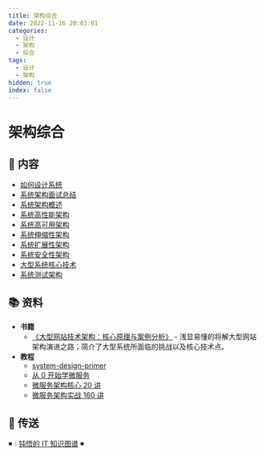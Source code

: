 ```yaml
---
title: 架构综合
date: 2022-11-16 20:03:01
categories:
  - 设计
  - 架构
  - 综合
tags:
  - 设计
  - 架构
hidden: true
index: false
---
```


# 架构综合

## 📖 内容

- [如何设计系统](00.如何设计系统.md)
- [系统架构面试总结](01.系统架构面试.md)
- [系统架构概述](02.系统架构概述.md)
- [系统高性能架构](03.系统高性能架构.md)
- [系统高可用架构](04.系统高可用架构.md)
- [系统伸缩性架构](05.系统伸缩性架构.md)
- [系统扩展性架构](06.系统扩展性架构.md)
- [系统安全性架构](07.系统安全性架构.md)
- [大型系统核心技术](08.大型系统核心技术.md)
- [系统测试架构](09.系统测试架构.md)

## 📚 资料

- **书籍**
  - [《大型网站技术架构：核心原理与案例分析》](https://item.jd.com/11322972.html) - 浅显易懂的将解大型网站架构演进之路；简介了大型系统所面临的挑战以及核心技术点。
- **教程**
  - [system-design-primer](https://github.com/donnemartin/system-design-primer/blob/master/README-zh-Hans.md)
  - [从 0 开始学微服务](https://time.geekbang.org/column/intro/100014401)
  - [微服务架构核心 20 讲](https://time.geekbang.org/course/intro/100003901)
  - [微服务架构实战 160 讲](https://time.geekbang.org/course/intro/84)

## 🚪 传送

◾ 💧 [钝悟的 IT 知识图谱](https://dunwu.github.io/waterdrop/) ◾